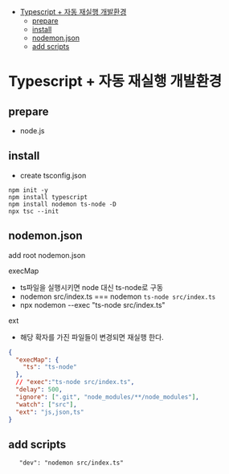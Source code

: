 
- [Typescript + 자동 재실행 개발환경](#typescript--자동-재실행-개발환경)
  - [prepare](#prepare)
  - [install](#install)
  - [nodemon.json](#nodemonjson)
  - [add scripts](#add-scripts)

# Typescript + 자동 재실행 개발환경

## prepare
- node.js


## install

- create tsconfig.json

```
npm init -y
npm install typescript 
npm install nodemon ts-node -D
npx tsc --init
```

## nodemon.json

add root nodemon.json

execMap
- ts파일을 실행시키면 node 대신 ts-node로 구동
- nodemon src/index.ts === nodemon `ts-node src/index.ts`
- npx nodemon --exec "ts-node src/index.ts"

ext
- 해당 확자를 가진 파일들이 변경되면 재실행 한다. 
```json
{
  "execMap": {
    "ts": "ts-node"
  },
  // "exec":"ts-node src/index.ts",
  "delay": 500,
  "ignore": [".git", "node_modules/**/node_modules"],
  "watch": ["src"],
  "ext": "js,json,ts"
}
```
## add scripts

```
   "dev": "nodemon src/index.ts"
```